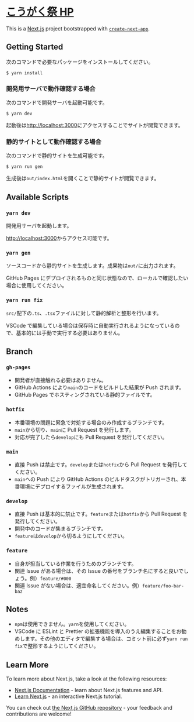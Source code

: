 # [こうがく祭 HP](https://kougakusai.github.io/kougakusai-hp/)

This is a [Next.js](https://nextjs.org/) project bootstrapped with [`create-next-app`](https://github.com/vercel/next.js/tree/canary/packages/create-next-app).

## Getting Started

次のコマンドで必要なパッケージをインストールしてください。

```
$ yarn install
```

### 開発用サーバで動作確認する場合

次のコマンドで開発サーバを起動可能です。

```
$ yarn dev
```

起動後は[http://localhost:3000](http://localhost:3000)にアクセスすることでサイトが閲覧できます。

### 静的サイトとして動作確認する場合

次のコマンドで静的サイトを生成可能です。

```
$ yarn run gen
```

生成後は`out/index.html`を開くことで静的サイトが閲覧できます。

## Available Scripts

### `yarn dev`

開発用サーバを起動します。

[http://localhost:3000](http://localhost:3000)からアクセス可能です。

### `yarn gen`

ソースコードから静的サイトを生成します。成果物は`out/`に出力されます。

GitHub Pages にデプロイされるものと同じ状態なので、ローカルで確認したい場合に使用してください。

### `yarn run fix`

`src/`配下の`.ts`、`.tsx`ファイルに対して静的解析と整形を行います。

VSCode で編集している場合は保存時に自動実行されるようになっているので、基本的には手動で実行する必要はありません。

## Branch

### `gh-pages`

- 開発者が直接触れる必要はありません。
- GitHub Actions により`main`のコードをビルドした結果が Push されます。
- GitHub Pages でホスティングされている静的ファイルです。

### `hotfix`

- 本番環境の問題に緊急で対処する場合のみ作成するブランチです。
- `main`から切り、`main`に Pull Request を発行します。
- 対応が完了したら`develop`にも Pull Request を発行してください。

### `main`

- 直接 Push は禁止です。`develop`または`hotfix`から Pull Request を発行してください。
- `main`への Push により GitHub Actions のビルドタスクがトリガーされ、本番環境にデプロイするファイルが生成されます。

### `develop`

- 直接 Push は基本的に禁止です。`feature`または`hotfix`から Pull Request を発行してください。
- 開発中のコードが集まるブランチです。
- `feature`は`develop`から切るようにしてください。

### `feature`

- 自身が担当している作業を行うためのブランチです。
- 関連 Issue がある場合は、その Issue の番号をブランチ名にすると良いでしょう。例）`feature/#000`
- 関連 Issue がない場合は、適宜命名してください。例）`feature/foo-bar-baz`

## Notes

- `npm`は使用できません。`yarn`を使用してください。
- VSCode に ESLint と Prettier の拡張機能を導入のうえ編集することをお勧めします。その他のエディタで編集する場合は、コミット前に必ず`yarn run fix`で整形するようにしてください。

## Learn More

To learn more about Next.js, take a look at the following resources:

- [Next.js Documentation](https://nextjs.org/docs) - learn about Next.js features and API.
- [Learn Next.js](https://nextjs.org/learn) - an interactive Next.js tutorial.

You can check out [the Next.js GitHub repository](https://github.com/vercel/next.js/) - your feedback and contributions are welcome!
